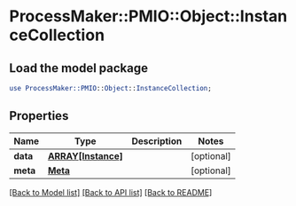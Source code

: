 # ProcessMaker::PMIO::Object::InstanceCollection

## Load the model package
```perl
use ProcessMaker::PMIO::Object::InstanceCollection;
```

## Properties
Name | Type | Description | Notes
------------ | ------------- | ------------- | -------------
**data** | [**ARRAY[Instance]**](Instance.md) |  | [optional] 
**meta** | [**Meta**](Meta.md) |  | [optional] 

[[Back to Model list]](../README.md#documentation-for-models) [[Back to API list]](../README.md#documentation-for-api-endpoints) [[Back to README]](../README.md)


